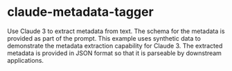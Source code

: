 # claude-metadata-tagger
Use Claude 3 to extract metadata from text. The schema for the metadata is provided as part of the prompt. This example uses synthetic data to demonstrate the metadata extraction capability for Claude 3. The extracted metadata is provided in JSON format so that it is parseable by downstream applications.
